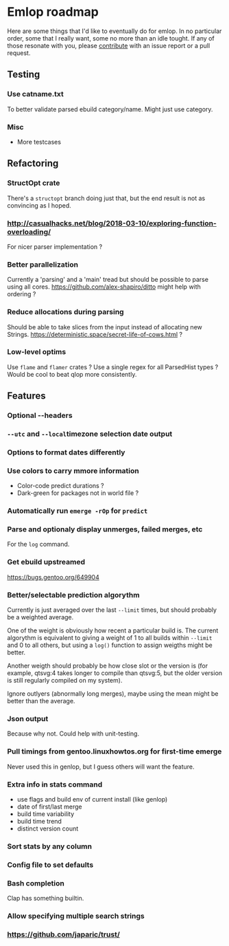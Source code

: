 # Emlop roadmap
Here are some things that I'd like to eventually do for emlop. In no particular order, some that I
really want, some no more than an idle tought. If any of those resonate with you, please
[contribute](CONTRIBUTING.md) with an issue report or a pull request.

## Testing
### Use catname.txt
To better validate parsed ebuild category/name. Might just use category.
### Misc
* More testcases

## Refactoring
### StructOpt crate
There's a `structopt` branch doing just that, but the end result is not as convincing as I hoped.
### http://casualhacks.net/blog/2018-03-10/exploring-function-overloading/
For nicer parser implementation ?
### Better parallelization
Currently a 'parsing' and a 'main' tread but should be possible to parse using all cores.
https://github.com/alex-shapiro/ditto might help with ordering ?
### Reduce allocations during parsing
Should be able to take slices from the input instead of allocating new Strings.
https://deterministic.space/secret-life-of-cows.html ?
### Low-level optims
Use `flame` and `flamer` crates ?
Use a single regex for all ParsedHist types ?
Would be cool to beat qlop more consistently.

## Features
### Optional --headers
### `--utc` and `--local`timezone selection date output
### Options to format dates differently
### Use colors to carry mmore information
* Color-code predict durations ?
* Dark-green for packages not in world file ?
### Automatically run `emerge -rOp` for `predict`
### Parse and optionaly display unmerges, failed merges, etc
For the `log` command.
### Get ebuild upstreamed
https://bugs.gentoo.org/649904
### Better/selectable prediction algorythm
Currently is just averaged over the last `--limit` times, but should probably be a weighted average.

One of the weight is obviously how recent a particular build is. The current algorythm is equivalent
to giving a weight of 1 to all builds within `--limit` and 0 to all others, but using a `log()`
function to assign weigths might be better.

Another weigth should probably be how close slot or the version is (for example, qtsvg:4 takes
longer to compile than qtsvg:5, but the older version is still regularly compiled on my system).

Ignore outlyers (abnormally long merges), maybe using the mean might be better than the average.
### Json output
Because why not. Could help with unit-testing.
### Pull timings from gentoo.linuxhowtos.org for first-time emerge
Never used this in genlop, but I guess others will want the feature.
### Extra info in stats command
* use flags and build env of current install (like genlop)
* date of first/last merge
* build time variability
* build time trend
* distinct version count
### Sort stats by any column
### Config file to set defaults
### Bash completion
Clap has something builtin.
### Allow specifying multiple search strings
### https://github.com/japaric/trust/
